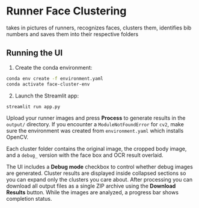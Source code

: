 # Runner Face Clustering

takes in pictures of runners, recognizes faces, clusters them, identifies bib numbers and saves them into their respective folders

## Running the UI

1. Create the conda environment:

```bash
conda env create -f environment.yaml
conda activate face-cluster-env
```

2. Launch the Streamlit app:

```bash
streamlit run app.py
```

Upload your runner images and press **Process** to generate results in the `output/` directory.
If you encounter a `ModuleNotFoundError` for `cv2`, make sure the environment was created from `environment.yaml` which installs OpenCV.

Each cluster folder contains the original image, the cropped body image, and a
`debug_` version with the face box and OCR result overlaid.

The UI includes a **Debug mode** checkbox to control whether debug images are
generated. Cluster results are displayed inside collapsed sections so you can
expand only the clusters you care about. After processing you can download all
output files as a single ZIP archive using the **Download Results** button.
While the images are analyzed, a progress bar shows completion status.
